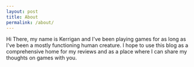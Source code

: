 ```yaml
---
layout: post
title: About
permalink: /about/
---
```


Hi There, my name is Kerrigan and I've been playing games for as 
long as I've been a mostly functioning human creature. I hope to use 
this blog as a comprehensive home for my reviews and as a place where 
I can share my thoughts on games with you. 
